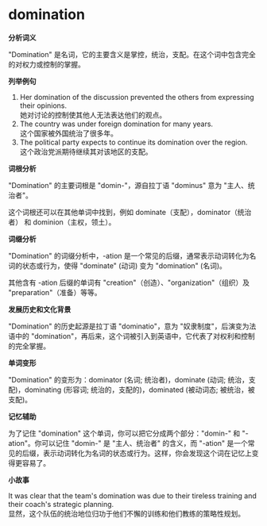 # domination

**分析词义**

  

"Domination" 是名词，它的主要含义是掌控，统治，支配。在这个词中包含完全的对权力或控制的掌握。

  

**列举例句**

  

1.  Her domination of the discussion prevented the others from expressing their opinions.  
    她对讨论的控制使其他人无法表达他们的观点。
2.  The country was under foreign domination for many years.  
    这个国家被外国统治了很多年。
3.  The political party expects to continue its domination over the region.  
    这个政治党派期待继续其对该地区的支配。

  

**词根分析**

  

"Domination" 的主要词根是 "domin-"，源自拉丁语 "dominus" 意为 "主人、统治者"。

  

这个词根还可以在其他单词中找到，例如 dominate（支配），dominator（统治者） 和 dominion（主权，领土）。

  

**词缀分析**

  

"Domination" 的词缀分析中，-ation 是一个常见的后缀，通常表示动词转化为名词的状态或行为，使得 "dominate" (动词) 变为 "domination" (名词)。

  

其他含有 -ation 后缀的单词有 "creation"（创造）、"organization"（组织）及 "preparation"（准备）等等。

  

**发展历史和文化背景**

  

"Domination" 的历史起源是拉丁语 "dominatio"，意为 "奴隶制度"，后演变为法语中的 "domination"，再后来，这个词被引入到英语中，它代表了对权利和控制的完全掌握。

  

**单词变形**

  

"Domination" 的变形为：dominator (名词; 统治者)，dominate (动词; 统治，支配)，dominating (形容词; 统治的，支配的)，dominated (被动词态; 被统治，被支配)。

  

**记忆辅助**

  

为了记住 "domination" 这个单词，你可以把它分成两个部分："domin-" 和 "-ation"。你可以记住 "domin-" 是 "主人、统治者" 的含义，而 "-ation" 是一个常见的后缀，表示动词转化为名词的状态或行为。这样，你会发现这个词在记忆上变得更容易了。

  

**小故事**

  

It was clear that the team's domination was due to their tireless training and their coach's strategic planning.  
显然，这个队伍的统治地位归功于他们不懈的训练和他们教练的策略性规划。
